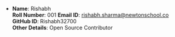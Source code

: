 - **Name**: Rishabh  
  **Roll Number**: 001
  **Email ID**: rishabh.sharma@newtonschool.co  
  **GitHub ID**: Rishabh32700   
  **Other Details**: Open Source Contributor